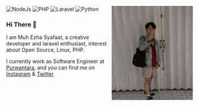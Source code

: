 ![NodeJs](https://img.shields.io/badge/NodeJs-Skilled-green)
![PHP](https://img.shields.io/badge/PHP-Advanced-blue)
![Laravel](https://img.shields.io/badge/Laravel-Advanced-red)
![Python](https://img.shields.io/badge/Python-Beginner-yellow)
<img src="ezhasyafaat.png" align="right">

### Hi There 👋

I am Muh Ezha Syafaat, a creative developer and laravel enthusiast, interest about Open Source, Linux, PHP.

I currently work as Software Engineer at [Purwantara](https://purwantara.id), and you can find me on [Instagram](https://instagram.com/zhaasyft) & [Twitter](https://www.twitter.com/zhaasyft)
